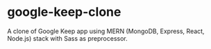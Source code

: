 # google-keep-clone
A clone of Google Keep app using MERN (MongoDB, Express, React, Node.js) stack with Sass as preprocessor.
